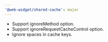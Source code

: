 ```yaml
---
'@web-widget/shared-cache': major
---
```


- Support ignoreMethod option.
- Support ignoreRequestCacheControl option.
- Ignore spaces in cache keys.
